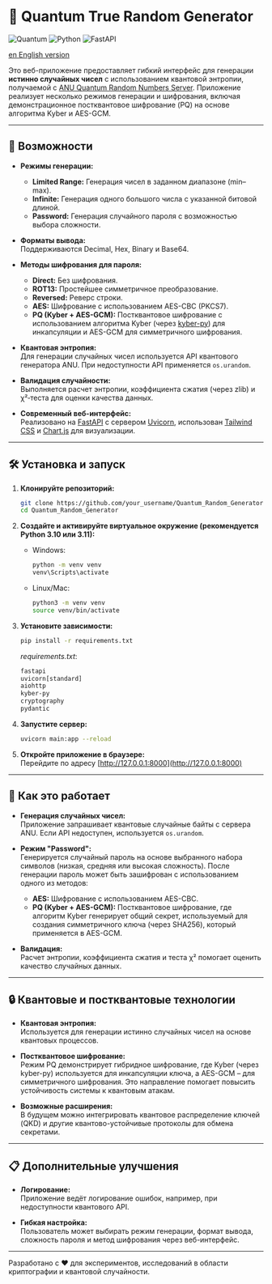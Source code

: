 # 🎲 Quantum True Random Generator

![Quantum](https://img.shields.io/badge/random-quantum-blue.svg)
![Python](https://img.shields.io/badge/python-3.10%2B-green.svg)
![FastAPI](https://img.shields.io/badge/FastAPI-Framework-009688?logo=fastapi)

[en English version](README_EN.md)

Это веб-приложение предоставляет гибкий интерфейс для генерации **истинно случайных чисел** с использованием квантовой энтропии, получаемой с [ANU Quantum Random Numbers Server](https://qrng.anu.edu.au/). Приложение реализует несколько режимов генерации и шифрования, включая демонстрационное постквантовое шифрование (PQ) на основе алгоритма Kyber и AES-GCM.

---

## 🚀 Возможности

- **Режимы генерации:**
  - **Limited Range:** Генерация чисел в заданном диапазоне (min–max).
  - **Infinite:** Генерация одного большого числа с указанной битовой длиной.
  - **Password:** Генерация случайного пароля с возможностью выбора сложности.

- **Форматы вывода:**  
  Поддерживаются Decimal, Hex, Binary и Base64.

- **Методы шифрования для пароля:**
  - **Direct:** Без шифрования.
  - **ROT13:** Простейшее симметричное преобразование.
  - **Reversed:** Реверс строки.
  - **AES:** Шифрование с использованием AES-CBC (PKCS7).
  - **PQ (Kyber + AES-GCM):** Постквантовое шифрование с использованием алгоритма Kyber (через [kyber-py](https://pypi.org/project/kyber-py/)) для инкапсуляции и AES-GCM для симметричного шифрования.

- **Квантовая энтропия:**  
  Для генерации случайных чисел используется API квантового генератора ANU. При недоступности API применяется `os.urandom`.

- **Валидация случайности:**  
  Выполняется расчет энтропии, коэффициента сжатия (через zlib) и χ²‑теста для оценки качества данных.

- **Современный веб-интерфейс:**  
  Реализовано на [FastAPI](https://fastapi.tiangolo.com/) с сервером [Uvicorn](https://uvicorn.org/), использован [Tailwind CSS](https://tailwindcss.com/) и [Chart.js](https://www.chartjs.org/) для визуализации.

---

## 🛠️ Установка и запуск

1. **Клонируйте репозиторий:**

   ```bash
   git clone https://github.com/your_username/Quantum_Random_Generator.git
   cd Quantum_Random_Generator
   ```

2. **Создайте и активируйте виртуальное окружение (рекомендуется Python 3.10 или 3.11):**

   - Windows:
     ```bash
     python -m venv venv
     venv\Scripts\activate
     ```
   - Linux/Mac:
     ```bash
     python3 -m venv venv
     source venv/bin/activate
     ```

3. **Установите зависимости:**

   ```bash
   pip install -r requirements.txt
   ```

   *requirements.txt*:
   ```txt
   fastapi
   uvicorn[standard]
   aiohttp
   kyber-py
   cryptography
   pydantic
   ```

4. **Запустите сервер:**

   ```bash
   uvicorn main:app --reload
   ```

5. **Откройте приложение в браузере:**  
   Перейдите по адресу [http://127.0.0.1:8000](http://127.0.0.1:8000)

---

## 📐 Как это работает

- **Генерация случайных чисел:**  
  Приложение запрашивает квантовые случайные байты с сервера ANU. Если API недоступен, используется `os.urandom`.

- **Режим "Password":**  
  Генерируется случайный пароль на основе выбранного набора символов (низкая, средняя или высокая сложность). После генерации пароль может быть зашифрован с использованием одного из методов:
  - **AES:** Шифрование с использованием AES-CBC.
  - **PQ (Kyber + AES-GCM):** Постквантовое шифрование, где алгоритм Kyber генерирует общий секрет, используемый для создания симметричного ключа (через SHA256), который применяется в AES-GCM.

- **Валидация:**  
  Расчет энтропии, коэффициента сжатия и теста χ² помогает оценить качество случайных данных.

---

## 🔒 Квантовые и постквантовые технологии

- **Квантовая энтропия:**  
  Используется для генерации истинно случайных чисел на основе квантовых процессов.

- **Постквантовое шифрование:**  
  Режим PQ демонстрирует гибридное шифрование, где Kyber (через kyber-py) используется для инкапсуляции ключа, а AES-GCM – для симметричного шифрования. Это направление помогает повысить устойчивость системы к квантовым атакам.

- **Возможные расширения:**  
  В будущем можно интегрировать квантовое распределение ключей (QKD) и другие квантово-устойчивые протоколы для обмена секретами.

---

## 📋 Дополнительные улучшения

- **Логирование:**  
  Приложение ведёт логирование ошибок, например, при недоступности квантового API.
  
- **Гибкая настройка:**  
  Пользователь может выбирать режим генерации, формат вывода, сложность пароля и метод шифрования через веб-интерфейс.

---

Разработано с ❤️ для экспериментов, исследований в области криптографии и квантовой случайности.
